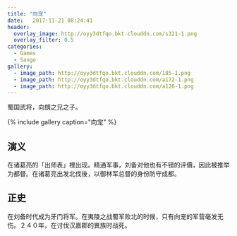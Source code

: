 ```yaml
---
title: "向宠"
date:   2017-11-21 08:24:41
header:
  overlay_image: http://oyy3dtfqo.bkt.clouddn.com/s321-1.png
  overlay_filter: 0.5
categories:
  - Games
  - Sango
gallery:
  - image_path: http://oyy3dtfqo.bkt.clouddn.com/185-1.png
  - image_path: http://oyy3dtfqo.bkt.clouddn.com/a172-1.png
  - image_path: http://oyy3dtfqo.bkt.clouddn.com/a126-1.png
---
```


蜀国武将，向朗之兄之子。

{% include gallery caption="向宠" %}

## 演义

在诸葛亮的「出师表」裡出现。精通军事，刘备对他也有不错的评價，因此被推举为都督。在诸葛亮出发北伐後，以御林军总督的身份防守成都。

## 正史

在刘备时代成为牙门将军。在夷陵之战蜀军败北的时候，只有向宠的军营毫发无伤。２４０年，在讨伐汉嘉郡的異族时战死。